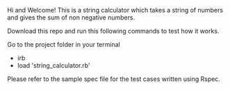 Hi and Welcome!
This is a string calculator which takes a string of numbers and gives the sum of non negative numbers.

Download this repo and run this following commands to test how it works.


Go to the project folder in your terminal
- irb
- load 'string_calculator.rb'

Please refer to the sample spec file for the test cases written using Rspec.
